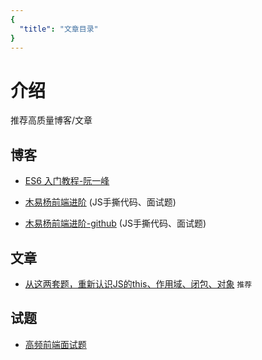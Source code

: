 ```yaml
---
{
  "title": "文章目录"
}
---
```


# 介绍

推荐高质量博客/文章

## 博客

- [ES6 入门教程-阮一峰](https://es6.ruanyifeng.com/)

- [木易杨前端进阶](https://muyiy.cn/) (JS手撕代码、面试题)

- [木易杨前端进阶-github](https://github.com/yygmind/blog) (JS手撕代码、面试题)

## 文章

- [从这两套题，重新认识JS的this、作用域、闭包、对象](https://juejin.im/post/6844903493845647367) `推荐`

## 试题

- [高频前端面试题](https://mp.weixin.qq.com/s/vXeACwujNKcLfnkBB9i9Yw)
